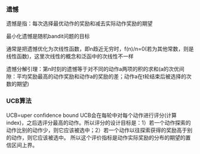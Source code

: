### 遗憾

遗憾是指：每次选择最优动作的奖励和减去实际动作奖励的期望

最小化遗憾是随机bandit问题的目标

通常是把遗憾优化为次线性函数，即n趋近无穷时，f(n)/n=0(若为其他常数，则是线性函数)，这里次线性的概念和泛函中的次线性不一样

遗憾分解引理：第n时刻的遗憾等于对不同的动作a两项的积的求和(a的次优间隙：平均奖励最高的动作奖励和动作a的奖励的差；动作a在t轮结束后被选择的次数的期望)

### UCB算法
UCB=uper confidence bound
UCB会在每轮中对每个动作进行评分(计算index)，之后选评分最高的动作。所以评分的设计目标是：1）若一个动作探索的动作比别的动作少，则它应该被选中；2）若一个动作以往探索获得的奖励高于别的动作，则它应该被选中。
所以这个评价指标是动作实际奖励的分布的期望的置信区间上界。